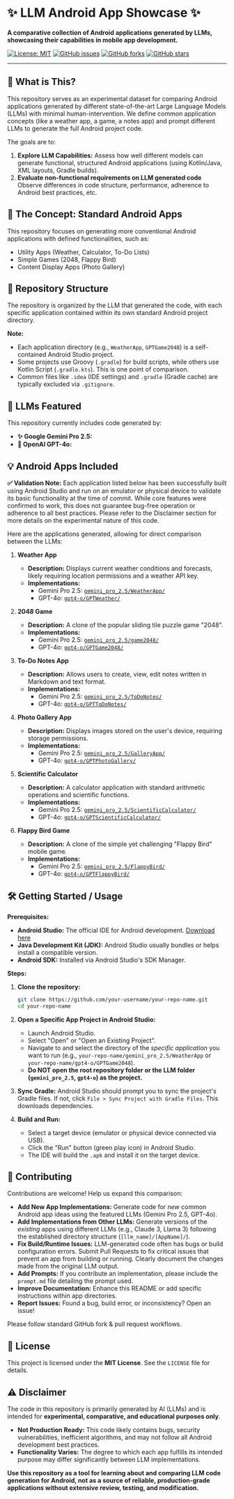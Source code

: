 # ✨ LLM Android App Showcase ✨

**A comparative collection of Android applications generated by LLMs, showcasing their capabilities in mobile app development.**

[![License: MIT](https://img.shields.io/badge/License-MIT-yellow.svg)](https://opensource.org/licenses/MIT) 
[![GitHub issues](https://img.shields.io/github/issues/sanadlab/vibe_coded_android_apps)](https://github.com/sanadlab/vibe_coded_android_apps/issues)
[![GitHub forks](https://img.shields.io/github/forks/sanadlab/vibe_coded_android_apps)](https://github.com/sanadlab/vibe_coded_android_apps/network)
[![GitHub stars](https://img.shields.io/github/stars/sanadlab/vibe_coded_android_apps)](https://github.com/sanadlab/vibe_coded_android_apps/stargazers)

---

## 🤔 What is This?

This repository serves as an experimental dataset for comparing Android applications generated by different state-of-the-art Large Language Models (LLMs) with minimal human-intervention. We define common application concepts (like a weather app, a game, a notes app) and prompt different LLMs to generate the full Android project code.

The goals are to:

1.  **Explore LLM Capabilities:** Assess how well different models can generate functional, structured Android applications (using Kotlin/Java, XML layouts, Gradle builds).
2.  **Evaluate non-functional requirements on LLM generated code** Observe differences in code structure, performance, adherence to Android best practices, etc.

## 📱 The Concept: Standard Android Apps

This repository focuses on generating more conventional Android applications with defined functionalities, such as:

*   Utility Apps (Weather, Calculator, To-Do Lists)
*   Simple Games (2048, Flappy Bird)
*   Content Display Apps (Photo Gallery)

## 📂 Repository Structure

The repository is organized by the LLM that generated the code, with each specific application contained within its own standard Android project directory.


**Note:**
*   Each application directory (e.g., `WeatherApp`, `GPTGame2048`) is a self-contained Android Studio project.
*   Some projects use Groovy (`.gradle`) for build scripts, while others use Kotlin Script (`.gradle.kts`). This is one point of comparison.
*   Common files like `.idea` (IDE settings) and `.gradle` (Gradle cache) are typically excluded via `.gitignore`.

## 🤖 LLMs Featured

This repository currently includes code generated by:

*   **✨ Google Gemini Pro 2.5:** 
*   **🤖 OpenAI GPT-4o:**

<!-- NOTE: Replace bracketed links with actual URLs if desired -->

## 💡 Android Apps Included

**✅ Validation Note:** Each application listed below has been successfully built using Android Studio and run on an emulator or physical device to validate its basic functionality at the time of commit. While core features were confirmed to work, this does not guarantee bug-free operation or adherence to all best practices. Please refer to the Disclaimer section for more details on the experimental nature of this code.

Here are the applications generated, allowing for direct comparison between the LLMs:

1.  **Weather App**
    *   **Description:** Displays current weather conditions and forecasts, likely requiring location permissions and a weather API key.
    *   **Implementations:**
        *   Gemini Pro 2.5: [`gemini_pro_2.5/WeatherApp/`](./gemini_pro_2.5/WeatherApp/)
        *   GPT-4o: [`gpt4-o/GPTWeather/`](./gpt4-o/GPTWeather/)

2.  **2048 Game**
    *   **Description:** A clone of the popular sliding tile puzzle game "2048".
    *   **Implementations:**
        *   Gemini Pro 2.5: [`gemini_pro_2.5/game2048/`](./gemini_pro_2.5/game2048/)
        *   GPT-4o: [`gpt4-o/GPTGame2048/`](./gpt4-o/GPTGame2048/)

3.  **To-Do Notes App**
    *   **Description:** Allows users to create, view, edit notes written in Markdown and text format.
    *   **Implementations:**
        *   Gemini Pro 2.5: [`gemini_pro_2.5/ToDoNotes/`](./gemini_pro_2.5/ToDoNotes/)
        *   GPT-4o: [`gpt4-o/GPTToDoNotes/`](./gpt4-o/GPTToDoNotes/)

4.  **Photo Gallery App**
    *   **Description:** Displays images stored on the user's device, requiring storage permissions.
    *   **Implementations:**
        *   Gemini Pro 2.5: [`gemini_pro_2.5/GalleryApp/`](./gemini_pro_2.5/GalleryApp/)
        *   GPT-4o: [`gpt4-o/GPTPhotoGallery/`](./gpt4-o/GPTPhotoGallery/)

5.  **Scientific Calculator**
    *   **Description:** A calculator application with standard arithmetic operations and scientific functions.
    *   **Implementations:**
        *   Gemini Pro 2.5: [`gemini_pro_2.5/ScientificCalculator/`](./gemini_pro_2.5/ScientificCalculator/)
        *   GPT-4o: [`gpt4-o/GPTScientificCalculator/`](./gpt4-o/GPTScientificCalculator/)

6.  **Flappy Bird Game**
    *   **Description:** A clone of the simple yet challenging "Flappy Bird" mobile game.
    *   **Implementations:**
        *   Gemini Pro 2.5: [`gemini_pro_2.5/FlappyBird/`](./gemini_pro_2.5/FlappyBird/)
        *   GPT-4o: [`gpt4-o/GPTFlappyBird/`](./gpt4-o/GPTFlappyBird/)

## 🛠️ Getting Started / Usage

**Prerequisites:**

*   **Android Studio:** The official IDE for Android development. [Download here](https://developer.android.com/studio)
*   **Java Development Kit (JDK):** Android Studio usually bundles or helps install a compatible version.
*   **Android SDK:** Installed via Android Studio's SDK Manager.

**Steps:**

1.  **Clone the repository:**
    ```bash
    git clone https://github.com/your-username/your-repo-name.git
    cd your-repo-name
    ```

2.  **Open a Specific App Project in Android Studio:**
    *   Launch Android Studio.
    *   Select "Open" or "Open an Existing Project".
    *   Navigate to and select the directory of the *specific application* you want to run (e.g., `your-repo-name/gemini_pro_2.5/WeatherApp` or `your-repo-name/gpt4-o/GPTGame2048`).
    *   **Do NOT open the root repository folder or the LLM folder (`gemini_pro_2.5`, `gpt4-o`) as the project.**

3.  **Sync Gradle:** Android Studio should prompt you to sync the project's Gradle files. If not, click `File > Sync Project with Gradle Files`. This downloads dependencies.

4.  **Build and Run:**
    *   Select a target device (emulator or physical device connected via USB).
    *   Click the "Run" button (green play icon) in Android Studio.
    *   The IDE will build the `.apk` and install it on the target device.

## 🤝 Contributing

Contributions are welcome! Help us expand this comparison:

*   **Add New App Implementations:** Generate code for *new* common Android app ideas using the featured LLMs (Gemini Pro 2.5, GPT-4o).
*   **Add Implementations from Other LLMs:** Generate versions of the *existing* apps using different LLMs (e.g., Claude 3, Llama 3) following the established directory structure (`[llm_name]/[AppName]/`).
*   **Fix Build/Runtime Issues:** LLM-generated code often has bugs or build configuration errors. Submit Pull Requests to fix critical issues that prevent an app from building or running. Clearly document the changes made from the original LLM output.
*   **Add Prompts:** If you contribute an implementation, please include the `prompt.md` file detailing the prompt used.
*   **Improve Documentation:** Enhance this README or add specific instructions within app directories.
*   **Report Issues:** Found a bug, build error, or inconsistency? Open an issue!

Please follow standard GitHub fork & pull request workflows.

## 📜 License

This project is licensed under the **MIT License**. See the `LICENSE` file for details.


## ⚠️ Disclaimer

The code in this repository is primarily generated by AI (LLMs) and is intended for **experimental, comparative, and educational purposes only**.

*   **Not Production Ready:** This code likely contains bugs, security vulnerabilities, inefficient algorithms, and may not follow all Android development best practices.
*   **Functionality Varies:** The degree to which each app fulfills its intended purpose may differ significantly between LLM implementations.

**Use this repository as a tool for learning about and comparing LLM code generation for Android, not as a source of reliable, production-grade applications without extensive review, testing, and modification.**
